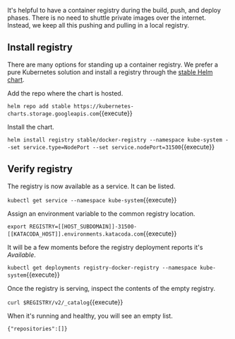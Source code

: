 It's helpful to have a container registry during the build, push, and deploy phases. There is no need to shuttle private images over the internet. Instead, we keep all this pushing and pulling in a local registry.

## Install registry

There are many options for standing up a container registry. We prefer a pure Kubernetes solution and install a registry through the [stable Helm chart](https://github.com/helm/charts/tree/master/stable/docker-registry#docker-registry-helm-chart).

Add the repo where the chart is hosted.

`helm repo add stable https://kubernetes-charts.storage.googleapis.com`{{execute}}

Install the chart.

`helm install registry stable/docker-registry --namespace kube-system --set service.type=NodePort --set service.nodePort=31500`{{execute}}

## Verify registry

The registry is now available as a service. It can be listed.

`kubectl get service --namespace kube-system`{{execute}}

Assign an environment variable to the common registry location.

`export REGISTRY=[[HOST_SUBDOMAIN]]-31500-[[KATACODA_HOST]].environments.katacoda.com`{{execute}}

It will be a few moments before the registry deployment reports it's _Available_.

`kubectl get deployments registry-docker-registry --namespace kube-system`{{execute}}

Once the registry is serving, inspect the contents of the empty registry.

`curl $REGISTRY/v2/_catalog`{{execute}}

When it's running and healthy, you will see an empty list.

`{"repositories":[]}`
